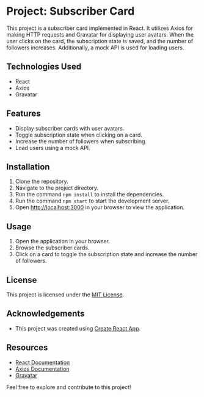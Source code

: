 # Project: Subscriber Card

This project is a subscriber card implemented in React. It utilizes Axios for making HTTP requests and Gravatar for displaying user avatars. When the user clicks on the card, the subscription state is saved, and the number of followers increases. Additionally, a mock API is used for loading users.

## Technologies Used
- React
- Axios
- Gravatar

## Features
- Display subscriber cards with user avatars.
- Toggle subscription state when clicking on a card.
- Increase the number of followers when subscribing.
- Load users using a mock API.

## Installation
1. Clone the repository.
2. Navigate to the project directory.
3. Run the command `npm install` to install the dependencies.
4. Run the command `npm start` to start the development server.
5. Open [http://localhost:3000](http://localhost:3000) in your browser to view the application.

## Usage
1. Open the application in your browser.
2. Browse the subscriber cards.
3. Click on a card to toggle the subscription state and increase the number of followers.

## License
This project is licensed under the [MIT License](LICENSE).

## Acknowledgements
- This project was created using [Create React App](https://github.com/facebook/create-react-app).

## Resources
- [React Documentation](https://reactjs.org/)
- [Axios Documentation](https://axios-http.com/)
- [Gravatar](https://en.gravatar.com/)

Feel free to explore and contribute to this project!